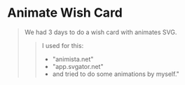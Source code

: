 # Animate Wish Card

> We had 3 days to do a wish card with animates SVG.
> > I used for this: 
> > * "animista.net" 
> > * "app.svgator.net" 
> > * and tried to do some animations by myself."

